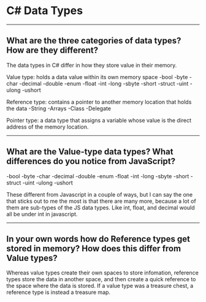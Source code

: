 # C# Data Types

---

## What are the three categories of data types? How are they different?

The data types in C# differ in how they store value in their memory. 

Value type: holds a data value within its own memory space
    -bool -byte -char -decimal -double -enum -float -int -long
    -sbyte -short -struct -uint -ulong -ushort

Reference type: contains a pointer to another memory location that holds the data
    -String -Arrays -Class -Delegate

Pointer type: a data type that assigns a variable whose value is the direct address of the memory location.

---

## What are the Value-type data types? What differences do you notice from JavaScript?
 -bool -byte -char -decimal -double -enum -float -int -long
-sbyte -short -struct -uint -ulong -ushort

These different from Javascript in a couple of ways, but I can say the one that sticks out to me the most is that there are many more, because a lot of them are sub-types of the JS data types. Like int, float, and decimal would all be under int in javascript. 

--- 

## In your own words how do Reference types get stored in memory? How does this differ from Value types?

Whereas value types create their own spaces to store infomation, reference types store the data in another space, and then create a quick reference to the space where the data is stored. If a value type was a treasure chest, a reference type is instead a treasure map. 